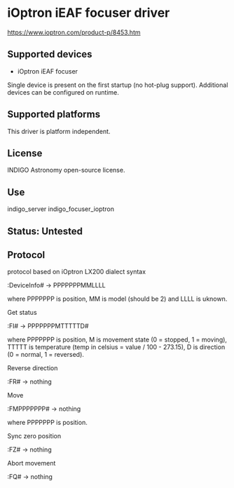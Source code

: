 # iOptron iEAF focuser driver

https://www.ioptron.com/product-p/8453.htm

## Supported devices
* iOptron iEAF focuser

Single device is present on the first startup (no hot-plug support). Additional devices can be configured on runtime.

## Supported platforms

This driver is platform independent.

## License

INDIGO Astronomy open-source license.

## Use

indigo_server indigo_focuser_ioptron

## Status: Untested

## Protocol

protocol based on iOptron LX200 dialect syntax

:DeviceInfo# → PPPPPPPMMLLLL

where PPPPPPP is position, MM is model (should be 2) and LLLL is uknown.

Get status

:FI# → PPPPPPPMTTTTTD#

where PPPPPPP is position, M is movement state (0 = stopped, 1 = moving), TTTTT is temperature (temp in celsius = value / 100 - 273.15), D is direction (0 = normal, 1 = reversed).

Reverse direction

:FR# → nothing

Move

:FMPPPPPPP# → nothing

where PPPPPPP is position.

Sync zero position

:FZ# → nothing

Abort movement

:FQ# → nothing
